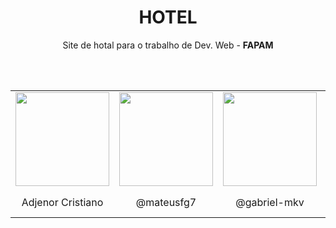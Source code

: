 <div align="center">

# HOTEL

Site de hotal para o trabalho de Dev. Web - **FAPAM**

</div>

<br/>
<br/>

<table>
    <tr>
        <td style="text-align:center;">
            <a href="https://www.instagram.com/adjenorcristiano/" target="_blank">
                <img src="https://instagram.fdiq9-1.fna.fbcdn.net/v/t51.2885-19/38430869_2690650507825728_2600487300546691072_n.jpg?stp=dst-jpg_s150x150&_nc_ht=instagram.fdiq9-1.fna.fbcdn.net&_nc_cat=100&_nc_ohc=GZmRi5BubnMQ7kNvgFFerwf&_nc_gid=f59077a1cdb245debc7f6493e6e48b7d&edm=AOQ1c0wBAAAA&ccb=7-5&oh=00_AYB-AK4wP2rMQmF5ZLfT-NTigoT1-B81GGwgbVEzHPXv2A&oe=6709E648&_nc_sid=8b3546" width="150px" />
            </a>
        </td>
        <td style="text-align:center;">
            <a href="https://mateusf.com" target="_blank">
                <img src="https://github.com/mateusfg7.png" width="150px" />
            </a>
        </td>
        <td style="text-align:center;">
            <a href="https//github.com/gabriel-mkv" target="_blank">
                <img src="https://github.com/gabriel-mkv.png" width="150px" />
            </a>
        </td>
        <td style="text-align:center;">
            <a href="https//github.com/GuiLhermeoliveiraf" target="_blank">
                <img src="https://github.com/GuiLhermeoliveiraf.png" width="150px" />
            </a>
        </td>
        <td style="text-align:center;">
            <a href="https//github.com/MatheusAugusto-1429" target="_blank">
                <img src="https://github.com/MatheusAugusto-1429.png" width="150px" />
            </a>
        </td>
        <td style="text-align:center;">
            <a href="https//github.com/yagoaquino15" target="_blank">
                <img src="https://github.com/yagoaquino15.png" width="150px" />
            </a>
        </td>
    </tr>
    <tr>
        <td style="text-align:center;">Adjenor Cristiano</td>
        <td style="text-align:center;">@mateusfg7</td>
        <td style="text-align:center;">@gabriel-mkv</td>
        <td style="text-align:center;">@GuiLhermeoliveiraf</td>
        <td style="text-align:center;">@MatheusAugusto-1429</td>
        <td style="text-align:center;">@yagoaquino15</td>
    </tr>
</table>
